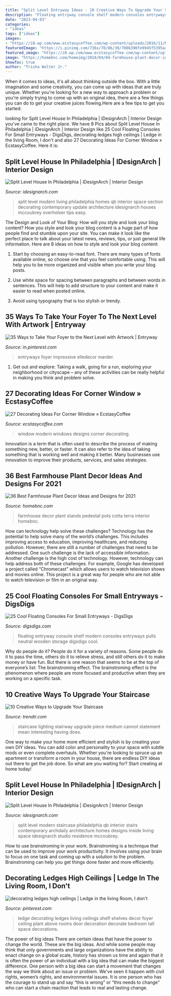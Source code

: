 ```yaml
---
title: "Split Level Entryway Ideas - 10 Creative Ways To Upgrade Your Staircase"
description: "Floating entryway console shelf modern consoles entryways pulls neutral wooden storage digsdigs cool"
date: "2023-04-03"
categories:
- "ideas"
tags: ["ideas"]
images:
- "https://i0.wp.com/www.ecstasycoffee.com/wp-content/uploads/2016/11/Modern-Windows-Designs.jpg?resize=750%2C499"
featuredImage: "https://i.pinimg.com/736x/70/86/39/7086390fe9945f5395a42f1824a278bb.jpg"
featured_image: "https://i0.wp.com/www.ecstasycoffee.com/wp-content/uploads/2016/11/Modern-Windows-Designs.jpg?resize=750%2C499"
image: "https://homebnc.com/homeimg/2018/04/04-farmhouse-plant-decor-ideas-homebnc.jpg"
ShowToc: true
author: "Trisha Walter Jr."
---
```



When it comes to ideas, it's all about thinking outside the box. With a little imagination and some creativity, you can come up with ideas that are truly unique. Whether you're looking for a new way to approach a problem or you're simply trying to come up with an original idea, there are a few things you can do to get your creative juices flowing.Here are a few tips to get you started:

	

		
looking for Split Level House In Philadelphia | iDesignArch | Interior Design you've came to the right place. We have 8 Pics about Split Level House In Philadelphia | iDesignArch | Interior Design like 25 Cool Floating Consoles For Small Entryways - DigsDigs, decorating ledges high ceilings | Ledge in the living Room, I don&#039;t and also 27 Decorating Ideas For Corner Window » EcstasyCoffee. Here it is:
		
    
## Split Level House In Philadelphia | IDesignArch | Interior Design

<img loading=lazy src="http://www.idesignarch.com/wp-content/uploads/Split-Level-House_6.jpg" onerror="this.onerror=null;this.src='https://tse3.mm.bing.net/th?id=OIP.Md-zvSeQfodpi2Jzr-C2_gHaFo&amp;pid=15.1';" alt="Split Level House In Philadelphia | iDesignArch | Interior Design">

_Source: idesignarch.com_

>split level modern living philadelphia homes qb interior space section decorating contemporary update architecture idesignarch houses mccoubrey overholser tips easy. 

	

The Design and Look of Your Blog: How will you style and look your blog content?
How you style and look your blog content is a huge part of how people find and stumble upon your site. You can make it look like the perfect place to talk about your latest news, reviews, tips, or just general life information. Here are 8 ideas on how to style and look your blog content:
1. Start by choosing an easy-to-read font. There are many types of fonts available online, so choose one that you feel comfortable using. This will help you to be more organized and visible when you write your blog posts.

2. Use white space for spacing between paragraphs and between words in sentences. This will help to add structure to your content and make it easier to read when posted online.

3. Avoid using typography that is too stylish or trendy.

    
## 35 Ways To Take Your Foyer To The Next Level With Artwork | Entryway

<img loading=lazy src="https://i.pinimg.com/736x/70/86/39/7086390fe9945f5395a42f1824a278bb.jpg" onerror="this.onerror=null;this.src='https://tse1.mm.bing.net/th?id=OIP.8zFmpRqghQonzEdlVtZI4wHaLH&amp;pid=15.1';" alt="35 Ways to Take Your Foyer to the Next Level with Artwork | Entryway">

_Source: in.pinterest.com_

>entryways foyer impressive elledecor marder. 

	

1. Get out and explore: Taking a walk, going for a run, exploring your neighborhood or cityscape – any of these activities can be really helpful in making you think and problem solve. 

    
## 27 Decorating Ideas For Corner Window » EcstasyCoffee

<img loading=lazy src="https://i0.wp.com/www.ecstasycoffee.com/wp-content/uploads/2016/11/Modern-Windows-Designs.jpg?resize=750%2C499" onerror="this.onerror=null;this.src='https://tse4.mm.bing.net/th?id=OIP.NgSRDDx5R0vuOu2959wjGQHaE7&amp;pid=15.1';" alt="27 Decorating Ideas For Corner Window » EcstasyCoffee">

_Source: ecstasycoffee.com_

>window modern windows designs corner decorating. 

	

Innovation is a term that is often used to describe the process of making something new, better, or faster. It can also refer to the idea of taking something that is working well and making it better. Many businesses use innovation to improve their products, services, and sales strategies.

    
## 36 Best Farmhouse Plant Decor Ideas And Designs For 2021

<img loading=lazy src="https://homebnc.com/homeimg/2018/04/04-farmhouse-plant-decor-ideas-homebnc.jpg" onerror="this.onerror=null;this.src='https://tse4.mm.bing.net/th?id=OIP.dg8k8uGz12ayqi9mfyhxDgHaLH&amp;pid=15.1';" alt="36 Best Farmhouse Plant Decor Ideas and Designs for 2021">

_Source: homebnc.com_

>farmhouse decor plant stands pedestal pots cotta terra interior homebnc. 

	

How can technology help solve these challenges?
Technology has the potential to help solve many of the world’s challenges. This includes improving access to education, improving healthcare, and reducing pollution. However, there are still a number of challenges that need to be addressed. One such challenge is the lack of accessible information. Another challenge is the high cost of technology. However, technology can help address both of these challenges. For example, Google has developed a project called “Chromecast” which allows users to watch television shows and movies online. This project is a great way for people who are not able to watch television or film in an original way.

    
## 25 Cool Floating Consoles For Small Entryways - DigsDigs

<img loading=lazy src="https://www.digsdigs.com/photos/2018/09/15-a-modern-entryway-floating-console-with-neutral-pulls-and-a-wooden-shelf-over-it.jpg" onerror="this.onerror=null;this.src='https://tse3.mm.bing.net/th?id=OIP.gWHS3J8GVllRoohN6xYNHgAAAA&amp;pid=15.1';" alt="25 Cool Floating Consoles For Small Entryways - DigsDigs">

_Source: digsdigs.com_

>floating entryway console shelf modern consoles entryways pulls neutral wooden storage digsdigs cool. 

	

Why do people do it?
People do it for a variety of reasons. Some people do it to pass the time, others do it to relieve stress, and still others do it to make money or have fun. But there is one reason that seems to be at the top of everyone’s list: The brainstroming effect. The brainstroming effect is the phenomenon where people are more focused and productive when they are working on a specific task.

    
## 10 Creative Ways To Upgrade Your Staircase

<img loading=lazy src="https://cdn.trendir.com/wp-content/uploads/2017/09/picture-stairway-lighting.jpg" onerror="this.onerror=null;this.src='https://tse4.mm.bing.net/th?id=OIP.gcu-xhzt3D0LWWilg-B2DgHaLH&amp;pid=15.1';" alt="10 Creative Ways to Upgrade Your Staircase">

_Source: trendir.com_

>staircase lighting stairway upgrade piece medium cannot statement mean interesting having does. 

	

One way to make your home more efficient and stylish is by creating your own DIY ideas. You can add color and personality to your space with subtle mods or even complete overhauls. Whether you're looking to spruce up an apartment or transform a room in your house, there are endless DIY ideas out there to get the job done. So what are you waiting for? Start creating at home today!

    
## Split Level House In Philadelphia | IDesignArch | Interior Design

<img loading=lazy src="http://www.idesignarch.com/wp-content/uploads/Split-Level-House_9.jpg" onerror="this.onerror=null;this.src='https://tse1.mm.bing.net/th?id=OIP.hosxgpO3cxOY8AN4FRjYLAHaJ4&amp;pid=15.1';" alt="Split Level House In Philadelphia | iDesignArch | Interior Design">

_Source: idesignarch.com_

>split level modern staircase philadelphia qb interior stairs contemporary archdaily architecture homes designs inside living space idesignarch studio residence mccoubrey. 

	

How to use brainstroming in your work.
Brainstroming is a technique that can be used to improve your work productivity. It involves using your brain to focus on one task and coming up with a solution to the problem. Brainstroming can help you get things done faster and more efficiently.

    
## Decorating Ledges High Ceilings | Ledge In The Living Room, I Don&#039;t

<img loading=lazy src="https://i.pinimg.com/736x/5d/ec/bf/5decbf261d7c764a6fa7a9e4ecb4665b--ledge-decorations-decorating-ledges.jpg?b=t" onerror="this.onerror=null;this.src='https://tse2.mm.bing.net/th?id=OIP.NrLLkgFKi0gCgR_UKy8ZsgHaJ4&amp;pid=15.1';" alt="decorating ledges high ceilings | Ledge in the living Room, I don&#039;t">

_Source: pinterest.com_

>ledge decorating ledges living ceilings shelf shelves decor foyer ceiling plant above rooms door decoration decorate bedroom tall space decorations. 

	

The power of big ideas
There are certain ideas that have the power to change the world. These are the big ideas. And while some people may think that only governments and large organizations have the ability to enact change on a global scale, history has shown us time and again that it is often the power of an individual with a big idea that can make the biggest difference.
One person with a big idea can start a movement that changes the way we think about an issue or problem. We’ve seen it happen with civil rights, women’s rights, and environmental issues. It is one person who has the courage to stand up and say “this is wrong” or “this needs to change” who can start a chain reaction that leads to real and lasting change.

